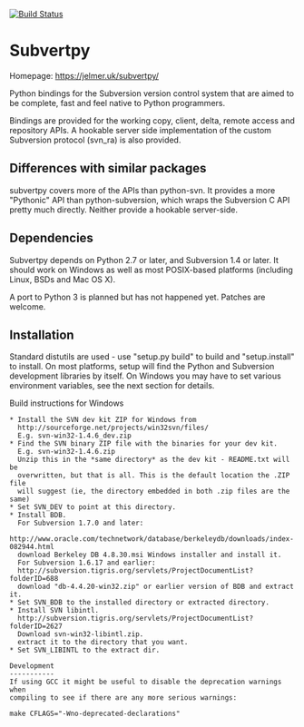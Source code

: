 [![Build Status](https://travis-ci.org/jelmer/subvertpy.png?branch=master)](https://travis-ci.org/jelmer/subvertpy)

Subvertpy
=========

Homepage: https://jelmer.uk/subvertpy/

Python bindings for the Subversion version control system that are aimed to be
complete, fast and feel native to Python programmers.

Bindings are provided for the working copy, client, delta, remote access and
repository APIs. A hookable server side implementation of the custom Subversion
protocol (svn_ra) is also provided.

Differences with similar packages
---------------------------------
subvertpy covers more of the APIs than python-svn. It provides a more
"Pythonic" API than python-subversion, which wraps the Subversion C API pretty
much directly. Neither provide a hookable server-side.

Dependencies
------------
Subvertpy depends on Python 2.7 or later, and Subversion 1.4 or later. It should
work on Windows as well as most POSIX-based platforms (including Linux, BSDs
and Mac OS X).

A port to Python 3 is planned but has not happened yet. Patches are welcome.

Installation
------------
Standard distutils are used - use "setup.py build" to build and "setup.install"
to install. On most platforms, setup will find the Python and Subversion
development libraries by itself. On Windows you may have to set various
environment variables, see the next section for details.

Build instructions for Windows
~~~~~~~~~~~~~~~~~~~~~~~~~~~~~~
* Install the SVN dev kit ZIP for Windows from
  http://sourceforge.net/projects/win32svn/files/
  E.g. svn-win32-1.4.6_dev.zip
* Find the SVN binary ZIP file with the binaries for your dev kit.
  E.g. svn-win32-1.4.6.zip
  Unzip this in the *same directory* as the dev kit - README.txt will be
  overwritten, but that is all. This is the default location the .ZIP file
  will suggest (ie, the directory embedded in both .zip files are the same)
* Set SVN_DEV to point at this directory.
* Install BDB.
  For Subversion 1.7.0 and later:
  http://www.oracle.com/technetwork/database/berkeleydb/downloads/index-082944.html
  download Berkeley DB 4.8.30.msi Windows installer and install it.
  For Subversion 1.6.17 and earlier:
  http://subversion.tigris.org/servlets/ProjectDocumentList?folderID=688
  download "db-4.4.20-win32.zip" or earlier version of BDB and extract it.
* Set SVN_BDB to the installed directory or extracted directory.
* Install SVN libintl.
  http://subversion.tigris.org/servlets/ProjectDocumentList?folderID=2627
  Download svn-win32-libintl.zip.
  extract it to the directory that you want.
* Set SVN_LIBINTL to the extract dir.

Development
-----------
If using GCC it might be useful to disable the deprecation warnings when
compiling to see if there are any more serious warnings:

make CFLAGS="-Wno-deprecated-declarations"

